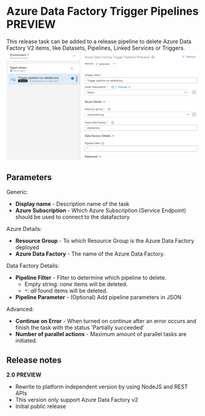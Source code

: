 # Azure Data Factory Trigger Pipelines **PREVIEW**

This release task can be added to a release pipeline to delete Azure Data Factory V2 items, like Datasets, Pipelines, Linked Services or Triggers.
![](../images/screenshot-6.png)

## Parameters

Generic:

- **Display name** - Description name of the task
- **Azure Subscription** - Which Azure Subscription (Service Endpoint) should be used to connect to the datafactory

Azure Details:
- **Resource Group** - To which Resource Group is the Azure Data Factory deployed
- **Azure Data Factory** - The name of the Azure Data Factory.

Data Factory Details:
- **Pipeline Filter** - Filter to determine which pipeline to delete.
    - Empty string: *none* items will be deleted.
    - `*`: *all* found items will be deleted.
- **Pipeline Parameter** - (Optional) Add pipeline parameters in JSON

Advanced:
- **Continue on Error** - When turned on continue after an error occurs and finish the task with the status 'Partially succeeded'
- **Number of parallel actions** - Maximum amount of parallel tasks are initiated.

## Release notes

**2.0** **PREVIEW**

- Rewrite to platform independent version by using NodeJS and REST APIs
- This version only support Azure Data Factory v2
- Initial public release
